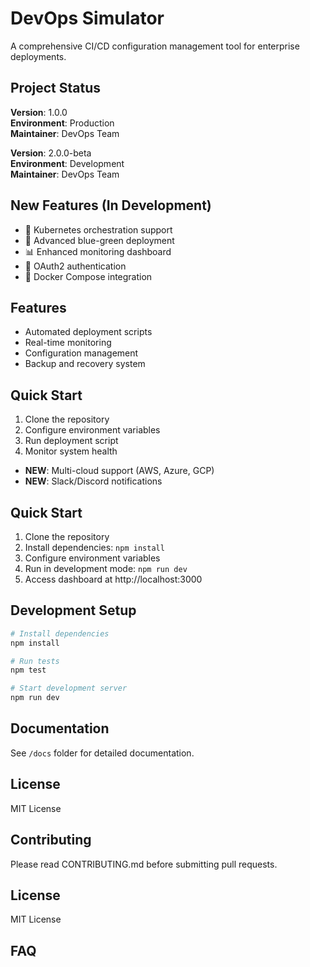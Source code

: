 # DevOps Simulator

A comprehensive CI/CD configuration management tool for enterprise deployments.

## Project Status

**Version**: 1.0.0  
**Environment**: Production  
**Maintainer**: DevOps Team


**Version**: 2.0.0-beta  
**Environment**: Development  
**Maintainer**: DevOps Team

## New Features (In Development)
- 🚀 Kubernetes orchestration support
- 🔄 Advanced blue-green deployment
- 📊 Enhanced monitoring dashboard
- 🔐 OAuth2 authentication
- 🐳 Docker Compose integration


## Features
- Automated deployment scripts
- Real-time monitoring
- Configuration management
- Backup and recovery system


## Quick Start
1. Clone the repository
2. Configure environment variables
3. Run deployment script
4. Monitor system health

- **NEW**: Multi-cloud support (AWS, Azure, GCP)
- **NEW**: Slack/Discord notifications

## Quick Start
1. Clone the repository
2. Install dependencies: `npm install`
3. Configure environment variables
4. Run in development mode: `npm run dev`
5. Access dashboard at http://localhost:3000

## Development Setup
```bash
# Install dependencies
npm install

# Run tests
npm test

# Start development server
npm run dev
```


## Documentation
See `/docs` folder for detailed documentation.


## License
MIT License

## Contributing
Please read CONTRIBUTING.md before submitting pull requests.

## License
MIT License

## FAQ
